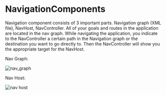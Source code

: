# NavigationComponents
Navigation component consists of 3 important parts. Navigation graph (XML file), NavHost, NavController. All of your goals and routes in the application are located in the nav graph. While navigating the application, you indicate to the NavController a certain path in the Navigation graph or the destination you want to go directly to. Then the NavController will show you the appropriate target for the NavHost.

Nav Graph:

![nav_graph](https://user-images.githubusercontent.com/103643989/171758706-029925df-b4b4-4984-a787-7d6f92e53beb.png)

Nav Host:


![nav host](https://user-images.githubusercontent.com/103643989/171758824-413b9a55-d2cc-49fa-af5e-283fa06aeb65.png)
